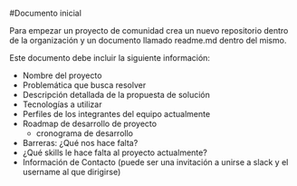 #Documento inicial

Para empezar un proyecto de comunidad crea un nuevo repositorio dentro de la organización y un  documento llamado readme.md dentro del mismo.

Este documento debe incluir la siguiente información:

* Nombre del proyecto
* Problemática que busca resolver
* Descripción detallada de la propuesta de solución
* Tecnologías a utilizar
* Perfiles de los integrantes del equipo actualmente
* Roadmap de desarrollo de proyecto
  * cronograma de desarrollo
* Barreras: ¿Qué nos hace falta?
* ¿Qué skills le hace falta al proyecto actualmente?
* Información de Contacto (puede ser una invitación a unirse a slack y el username al que dirigirse)
